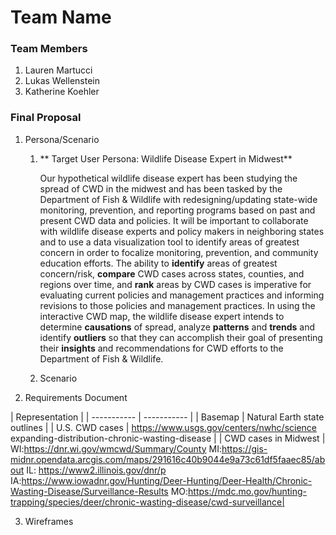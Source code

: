 # Team Name

### Team Members
1. Lauren Martucci
2. Lukas Wellenstein
3. Katherine Koehler

### Final Proposal
1. Persona/Scenario
    1. ** Target User Persona: Wildlife Disease Expert in Midwest**

        Our hypothetical wildlife disease expert has been studying the spread of CWD in the midwest and has been tasked by the Department of Fish & Wildlife with redesigning/updating state-wide monitoring, prevention, and reporting programs based on past and present CWD data and policies. It will be important to collaborate with wildlife disease experts and policy makers in neighboring states and to use a data visualization tool to identify areas of greatest concern in order to focalize monitoring, prevention, and community education efforts. The ability to **identify** areas of greatest concern/risk, **compare** CWD cases across states, counties, and regions over time, and **rank** areas by CWD cases is imperative for evaluating current policies and management practices and informing revisions to those policies and management practices. In using the interactive CWD map, the wildlife disease expert intends to determine **causations** of spread, analyze **patterns** and **trends** and identify **outliers** so that they can accomplish their goal of presenting their **insights** and recommendations for CWD efforts to the Department of Fish & Wildlife.
    2. Scenario
2. Requirements Document

| Representation            |
| ----------- | ----------- |
| Basemap     | Natural Earth state outlines  |
| U.S. CWD cases | https://www.usgs.gov/centers/nwhc/science expanding-distribution-chronic-wasting-disease        |
| CWD cases in Midwest | WI:https://dnr.wi.gov/wmcwd/Summary/County
MI:https://gis-midnr.opendata.arcgis.com/maps/291616c40b9044e9a73c61df5faaec85/about
IL: https://www2.illinois.gov/dnr/p
IA:https://www.iowadnr.gov/Hunting/Deer-Hunting/Deer-Health/Chronic-Wasting-Disease/Surveillance-Results
MO:https://mdc.mo.gov/hunting-trapping/species/deer/chronic-wasting-disease/cwd-surveillance|

3. Wireframes






